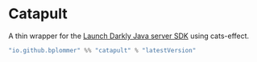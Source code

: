 # Catapult

A thin wrapper for the [Launch Darkly Java server SDK](https://github.com/launchdarkly/java-server-sdk) using cats-effect.

```sbt
"io.github.bplommer" %% "catapult" % "latestVersion"
```
